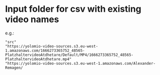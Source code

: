 # Input folder for csv with existing video names

e.g.:
```csv
"src"
"https://yolomio-video-sources.s3.eu-west-1.amazonaws.com/1666273365752_48565-PlatzhaltervideoAtdhetare/Default/MP4/1666273365752_48565-PlatzhaltervideoAtdhetare.mp4"
"https://yolomio-video-sources.s3.eu-west-1.amazonaws.com/Alexander-Remagen/
```